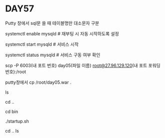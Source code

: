 # DAY57

Putty 창에서 sql문 쓸 때 테이블명만 대소문자 구분

systemctl enable mysqld # 재부팅 시 자동 시작하도록 설정

systemctl start mysqld # 서비스 시작

systemctl status mysqld # 서비스 구동 여부 확인

scp -P 6003(내 포트 번호) day05(파일 이름) root@27.96.129.120(내 포트 포워딩 번호):/root

putty창에서  cp /root/day05.war .

ls

cd ..

cd bin

 ./startup.sh
 
 cd ..
 ls
 
